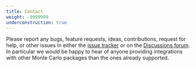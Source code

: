 ```yaml
---
title: Contact
weight: -9999999
underconstruction: true
---
```


Please report any bugs, feature requests, ideas, contributions, request for help, or other issues in either the [issue tracker]({{site.github.issues_url}}) or on the [Discussions forum]({{site.github.repository_url}}/discussions). In particular we would be happy to hear of anyone providing integrations with other Monte Carlo packages than the ones already supported.


